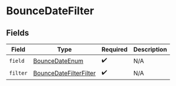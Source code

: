 # BounceDateFilter


## Fields

| Field                                                                       | Type                                                                        | Required                                                                    | Description                                                                 |
| --------------------------------------------------------------------------- | --------------------------------------------------------------------------- | --------------------------------------------------------------------------- | --------------------------------------------------------------------------- |
| `field`                                                                     | [BounceDateEnum](../../models/components/BounceDateEnum.md)                 | :heavy_check_mark:                                                          | N/A                                                                         |
| `filter`                                                                    | [BounceDateFilterFilter](../../models/components/BounceDateFilterFilter.md) | :heavy_check_mark:                                                          | N/A                                                                         |